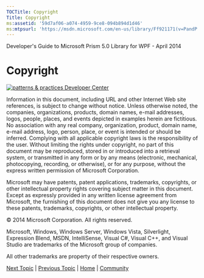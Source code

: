 ```yaml
---
TOCTitle: Copyright
Title: Copyright
ms:assetid: '59d7af06-a074-4959-9ce8-094b894d1d46'
ms:mtpsurl: 'https://msdn.microsoft.com/en-us/library/Ff921171(v=PandP.40)'
---
```


Developer's Guide to Microsoft Prism 5.0 Library for WPF - April 2014

Copyright
=========

[![](https://msdn.microsoft.com/en-us/Ff921171.pnp-logo(en-us,PandP.40).png "patterns & practices Developer Center")](http://microsoft.com/practices)

Information in this document, including URL and other Internet Web site references, is subject to change without notice. Unless otherwise noted, the companies, organizations, products, domain names, e-mail addresses, logos, people, places, and events depicted in examples herein are fictitious. No association with any real company, organization, product, domain name, e-mail address, logo, person, place, or event is intended or should be inferred. Complying with all applicable copyright laws is the responsibility of the user. Without limiting the rights under copyright, no part of this document may be reproduced, stored in or introduced into a retrieval system, or transmitted in any form or by any means (electronic, mechanical, photocopying, recording, or otherwise), or for any purpose, without the express written permission of Microsoft Corporation.

Microsoft may have patents, patent applications, trademarks, copyrights, or other intellectual property rights covering subject matter in this document. Except as expressly provided in any written license agreement from Microsoft, the furnishing of this document does not give you any license to these patents, trademarks, copyrights, or other intellectual property.

© 2014 Microsoft Corporation. All rights reserved.

Microsoft, Windows, Windows Server, Windows Vista, Silverlight, Expression Blend, MSDN, IntelliSense, Visual C\#, Visual C++, and Visual Studio are trademarks of the Microsoft group of companies.

All other trademarks are property of their respective owners.

[Next Topic](https://msdn.microsoft.com/en-us/library/gg430869(v=pandp.40)) | [Previous Topic](https://msdn.microsoft.com/en-us/library/gg405489(v=pandp.40)) | [Home](http://msdn.microsoft.com/en-us/library/gg406140) | [Community](https://compositewpf.codeplex.com/)
